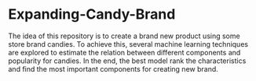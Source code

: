 # Expanding-Candy-Brand

The idea of this repository is to create a brand new product using some store brand candies. To achieve this, several machine learning techniques are explored to estimate the relation between different components and popularity for candies. In the end, the best model rank the characteristics and find the most important components for 
creating new brand.
